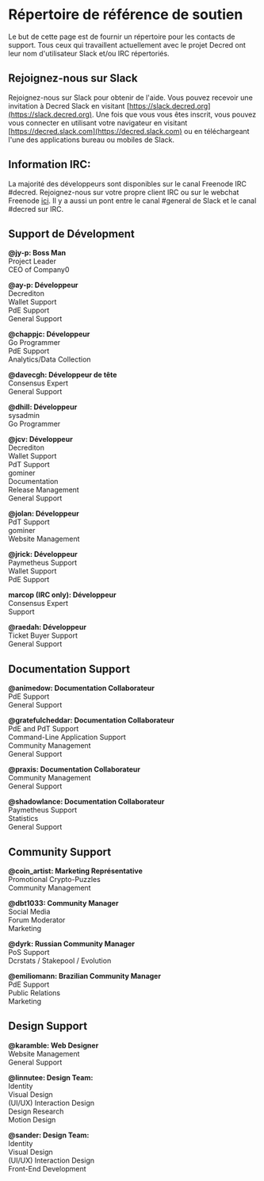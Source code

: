# **Répertoire de référence de soutien**

Le but de cette page est de fournir un répertoire pour les contacts de support. Tous ceux qui travaillent actuellement avec le projet Decred ont leur nom d'utilisateur Slack et/ou IRC répertoriés.

## Rejoignez-nous sur Slack

Rejoignez-nous sur Slack pour obtenir de l'aide. Vous pouvez recevoir une invitation à Decred Slack en visitant [https://slack.decred.org](https://slack.decred.org). Une fois que vous vous êtes inscrit, vous pouvez vous connecter en utilisant votre navigateur en visitant [https://decred.slack.com](https://decred.slack.com) ou en téléchargeant l'une des applications bureau ou mobiles de Slack.

## Information IRC:

La majorité des développeurs sont disponibles sur le canal Freenode IRC #decred. Rejoignez-nous sur votre propre client IRC ou sur le webchat Freenode [ici](https://webchat.freenode.net/?channels=decred&uio=d4). Il y a aussi un pont entre le canal #general de Slack et le canal #decred sur IRC.

## Support de Dévelopment

**@jy-p: Boss Man** <br />
Project Leader <br />
CEO of Company0

**@ay-p: Développeur** <br />
Decrediton<br />
Wallet Support<br />
PdE Support<br />
General Support  

**@chappjc: Développeur** <br />
Go Programmer<br />
PdE Support<br />
Analytics/Data Collection

**@davecgh: Développeur de tête** <br />
Consensus Expert<br />
General Support

**@dhill: Développeur** <br />
sysadmin<br />
Go Programmer 

**@jcv: Développeur** <br />
Decrediton<br />
Wallet Support<br />
PdT Support<br />
gominer<br />
Documentation<br />
Release Management<br />
General Support

**@jolan: Développeur** <br />
PdT Support<br />
gominer<br /> 
Website Management

**@jrick: Développeur** <br />
Paymetheus Support<br />
Wallet Support<br /> 
PdE Support

**marcop (IRC only): Développeur** <br />
Consensus Expert<br />
Support

**@raedah: Développeur** <br />
Ticket Buyer Support<br />
General Support

## Documentation Support

**@animedow: Documentation Collaborateur** <br />
PdE Support<br />
General Support 

**@gratefulcheddar: Documentation Collaborateur** <br />
PdE and PdT Support<br />
Command-Line Application Support<br />
Community Management<br />
General Support

**@praxis: Documentation Collaborateur** <br />
Community Management<br />
General Support

**@shadowlance: Documentation Collaborateur** <br />
Paymetheus Support<br />
Statistics<br />
General Support

## Community Support

**@coin_artist: Marketing Représentative** <br />
Promotional Crypto-Puzzles<br />
Community Management

**@dbt1033: Community Manager** <br />
Social Media<br />
Forum Moderator<br />
Marketing 

**@dyrk: Russian Community Manager** <br />
PoS Support<br /> 
Dcrstats / Stakepool / Evolution

**@emiliomann: Brazilian Community Manager** <br />
PdE Support<br />
Public Relations<br />
Marketing  

## Design Support

**@karamble: Web Designer** <br />
Website Management<br />
General Support 

**@linnutee: Design Team:** <br />
Identity<br />
Visual Design<br />
(UI/UX) Interaction Design<br />
Design Research<br />
Motion Design

**@sander: Design Team:** <br />
Identity<br />
Visual Design<br />
(UI/UX) Interaction Design<br />
Front-End Development